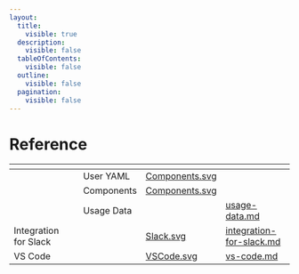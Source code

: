 ```yaml
---
layout:
  title:
    visible: true
  description:
    visible: false
  tableOfContents:
    visible: false
  outline:
    visible: false
  pagination:
    visible: false
---
```


# Reference

<table data-view="cards"><thead><tr><th></th><th></th><th></th><th data-hidden data-card-cover data-type="files"></th><th data-hidden data-card-target data-type="content-ref"></th></tr></thead><tbody><tr><td></td><td></td><td>User YAML</td><td><a href=".gitbook/assets/Components.svg">Components.svg</a></td><td></td></tr><tr><td></td><td></td><td>Components</td><td><a href=".gitbook/assets/Components.svg">Components.svg</a></td><td></td></tr><tr><td></td><td></td><td>Usage Data</td><td></td><td><a href="reference/usage-data.md">usage-data.md</a></td></tr><tr><td>Integration for Slack</td><td></td><td></td><td><a href=".gitbook/assets/Slack.svg">Slack.svg</a></td><td><a href="reference/integration-for-slack.md">integration-for-slack.md</a></td></tr><tr><td>VS Code</td><td></td><td></td><td><a href=".gitbook/assets/VSCode.svg">VSCode.svg</a></td><td><a href="reference/vs-code.md">vs-code.md</a></td></tr></tbody></table>
